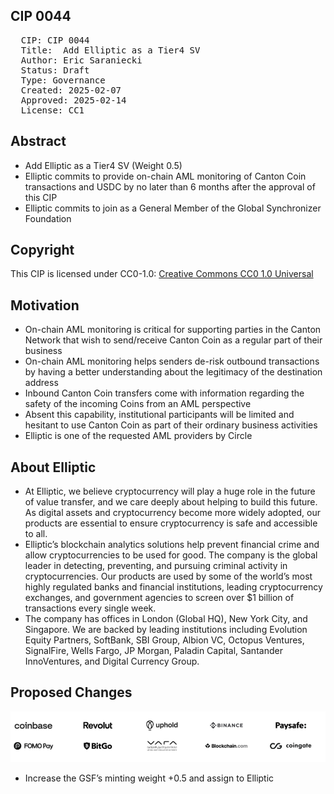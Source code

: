 ## CIP 0044

<pre>
  CIP: CIP 0044
  Title:  Add Elliptic as a Tier4 SV
  Author: Eric Saraniecki <eric@digitalasset.com>
  Status: Draft 
  Type: Governance 
  Created: 2025-02-07
  Approved: 2025-02-14
  License: CC1
</pre>

## Abstract

* Add Elliptic as a Tier4 SV (Weight 0.5) 
* Elliptic commits to provide on-chain AML monitoring of Canton Coin transactions and USDC by no later than 6 months after the approval of this CIP 
* Elliptic commits to join as a General Member of the Global Synchronizer Foundation



## Copyright

This CIP is licensed under CC0-1.0: [Creative Commons CC0 1.0 Universal](https://creativecommons.org/publicdomain/zero/1.0/)


## Motivation

*  On-chain AML monitoring is critical for supporting parties in the Canton Network that wish to send/receive Canton Coin as a regular part of their business 
  * On-chain AML monitoring helps senders de-risk outbound transactions by having a better understanding about the legitimacy of the destination address 
  *  Inbound Canton Coin transfers come with information regarding the safety of the incoming Coins from an AML perspective 
* Absent this capability, institutional participants will be limited and hesitant to use Canton Coin as part of their ordinary business activities 
* Elliptic is one of the requested AML providers by Circle 


## About Elliptic

* At Elliptic, we believe cryptocurrency will play a huge role in the future of value transfer, and we care deeply about helping to build this future. As digital assets and cryptocurrency become more widely adopted, our products are essential to ensure cryptocurrency is safe and accessible to all. 
* Elliptic’s blockchain analytics solutions help prevent financial crime and allow cryptocurrencies to be used for good. The company is the global leader in detecting, preventing, and pursuing criminal activity in cryptocurrencies. Our products are used by some of the world’s most highly regulated banks and financial institutions, leading cryptocurrency exchanges, and government agencies to screen over $1 billion of transactions every single week. 
* The company has offices in London (Global HQ), New York City, and Singapore. We are backed by leading institutions including Evolution Equity Partners, SoftBank, SBI Group, Albion VC, Octopus Ventures, SignalFire, Wells Fargo, JP Morgan, Paladin Capital, Santander InnoVentures, and Digital Currency Group.

## Proposed Changes 

![image](/cip-0044/cip-0044.png)

* Increase the GSF’s minting weight +0.5 and assign to Elliptic


